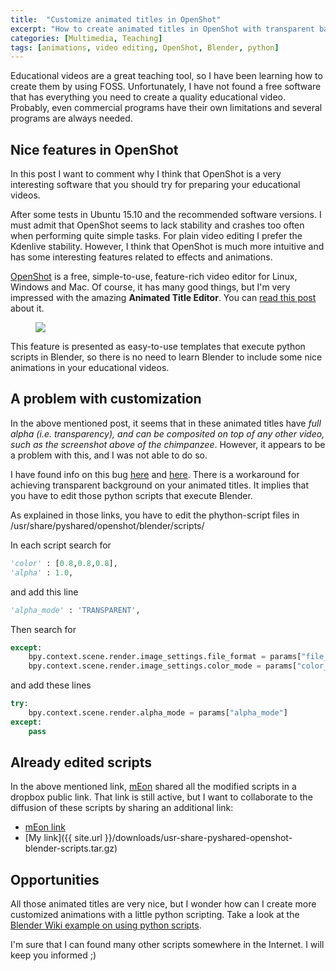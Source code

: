 ```yaml
---
title:  "Customize animated titles in OpenShot"
excerpt: "How to create animated titles in OpenShot with transparent background. Solving a bug and discovering python scripting in Blender."
categories: [Multimedia, Teaching]
tags: [animations, video editing, OpenShot, Blender, python]
---
```


Educational videos are a great teaching tool, so I have been learning how to create them by using FOSS. Unfortunately, I have not found a free software that has everything you need to create a quality educational video. Probably, even commercial programs have their own limitations and several programs are always needed.


## Nice features in OpenShot

In this post I want to comment why I think that OpenShot is a very interesting software that you should try for preparing your educational videos.

After some tests in Ubuntu 15.10 and the recommended software versions. I must admit that OpenShot seems to lack stability and crashes too often when performing quite simple tasks. For plain video editing I prefer the Kdenlive stability. However, I think that OpenShot is much more intuitive and has some interesting features related to effects and animations.

[OpenShot](http://www.openshot.org/) is a free, simple-to-use, feature-rich video editor for Linux, Windows and Mac. Of course, it has many good things, but I'm very impressed with the amazing **Animated Title Editor**. You can [read this post](http://www.openshotvideo.com/2010/06/new-feature-3d-animated-titles.html) about it.

<figure class="half">
    <a href="{{ site.url }}/images/Overlay_3D_Title.png"><img src="{{ site.url }}/images/Overlay_3D_Title.png"></a>
</figure>

This feature is presented as easy-to-use templates that execute python scripts in Blender, so there is no need to learn Blender to include some nice animations in your educational videos.


## A problem with customization

In the above mentioned post, it seems that in these animated titles have *full alpha (i.e. transparency), and can be composited on top of any other video, such as the screenshot above of the chimpanzee*. However, it appears to be a problem with this, and I was not able to do so.

I have found info on this bug [here](https://bugs.launchpad.net/openshot/+bug/1365851) and [here](https://www.mp-development.de/blog/18-openshot-blender-titelanimation-transparenz-fehler). There is a workaround for achieving transparent background on your animated titles. It implies that you have to edit those python scripts that execute Blender.

As explained in those links, you have to edit the phython-script files in /usr/share/pyshared/openshot/blender/scripts/

In each script search for 

```python            
'color' : [0.8,0.8,0.8],
'alpha' : 1.0,
```

and add this line

```python            
'alpha_mode' : 'TRANSPARENT',
```

Then search for

```python
except:
    bpy.context.scene.render.image_settings.file_format = params["file_format"]
    bpy.context.scene.render.image_settings.color_mode = params["color_mode"]
```

and add these lines

```python
try:
    bpy.context.scene.render.alpha_mode = params["alpha_mode"]
except:
    pass
```

## Already edited scripts

In the above mentioned link, [mEon](https://launchpad.net/~me.on.line) shared all the modified scripts in a dropbox public link. That link is still active, but I want to collaborate to the diffusion of these scripts by sharing an additional link:

- [mEon link](https://dl.dropboxusercontent.com/u/1383938/usr-share-pyshared-openshot-blender-scripts.tar.gz)
- [My link]({{ site.url }}/downloads/usr-share-pyshared-openshot-blender-scripts.tar.gz)


## Opportunities

All those animated titles are very nice, but I wonder how can I create more customized animations with a little python scripting. Take a look at the [Blender Wiki example on using python scripts](https://wiki.blender.org/index.php/Doc:2.4/Manual/Extensions/Python/Example). 

I'm sure that I can found many other scripts somewhere in the Internet. I will keep you informed ;)


